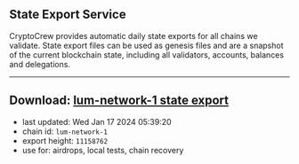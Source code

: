 ## State Export Service
CryptoCrew provides automatic daily state exports for all chains we validate. State export files can be used as genesis files and are a snapshot of the current blockchain state, including all validators, accounts, balances and delegations.

---
**Download: [lum-network-1 state export](https://dl.ccvalidators.com/SERVICE/lumnetwork/lum-network-1_export_11158762.json)**
---

- last updated: Wed Jan 17 2024 05:39:20
- chain id: `lum-network-1`
- export height: `11158762`
- use for: airdrops, local tests, chain recovery
